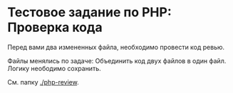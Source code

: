 # Тестовое задание по PHP: Проверка кода

Перед вами два измененных файла, необходимо провести код ревью.

Файлы менялись по задаче: Объединить код двух файлов в один файл. Логику неободимо сохранить. 

См. папку [./php-review](./php-review).